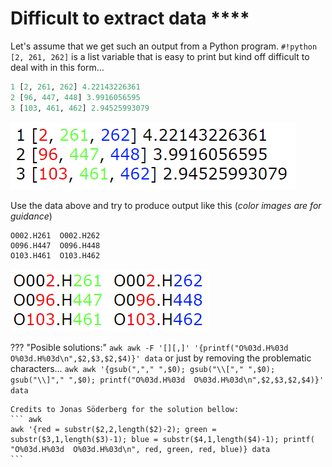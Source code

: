 # Difficult to extract data ****
Let's assume that we get such an output from a Python program. `#!python [2, 261, 262]` is a list variable that is easy to print but kind off difficult to deal with in this form...
``` python
1 [2, 261, 262] 4.22143226361
2 [96, 447, 448] 3.9916056595
3 [103, 461, 462] 2.94525993079
```
![input](../images/pdata1.png)

Use the data above and try to produce output like this (_color images are for guidance_)
```
O002.H261  O002.H262
O096.H447  O096.H448
O103.H461  O103.H462
```
![input](../images/pdata2.png)


??? "Posible solutions:"
    ``` awk
    awk -F '[][,]' '{printf("O%03d.H%03d  O%03d.H%03d\n",$2,$3,$2,$4)}' data
    ``` 
    or 
    just by removing the problematic characters...
    ``` awk
    awk '{gsub(","," ",$0); gsub("\\["," ",$0); gsub("\\]"," ",$0); printf("O%03d.H%03d  O%03d.H%03d\n",$2,$3,$2,$4)}' data 
    ``` 
    
    Credits to Jonas Söderberg for the solution bellow:
    ``` awk
    awk '{red = substr($2,2,length($2)-2); green = substr($3,1,length($3)-1); blue = substr($4,1,length($4)-1); printf( "O%03d.H%03d  O%03d.H%03d\n", red, green, red, blue)} data
    ``` 
